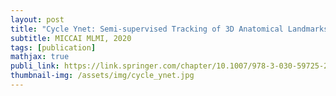 ```yaml
---
layout: post
title: "Cycle Ynet: Semi-supervised Tracking of 3D Anatomical Landmarks"
subtitle: MICCAI MLMI, 2020
tags: [publication]
mathjax: true
publi_link: https://link.springer.com/chapter/10.1007/978-3-030-59725-2_44
thumbnail-img: /assets/img/cycle_ynet.jpg
---
```

